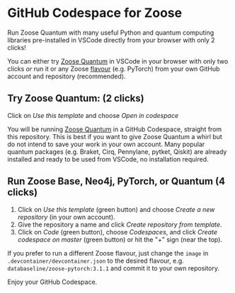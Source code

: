 # GitHub Codespace for Zoose

Run Zoose Quantum with many useful Python and quantum computing libraries pre-installed in VSCode directly from your browser with only 2 clicks!

You can either try [Zoose Quantum](https://github.com/ianhellstrom/zoose#zoose-quantum) in VSCode in your browser with only two clicks _or_ run it or any Zoose [flavour](https://github.com/ianhellstrom/zoose#flavours) (e.g. PyTorch) from your own GitHub account and repository (recommended).

## Try Zoose Quantum: (2 clicks)
Click on _Use this template_ and choose _Open in codespace_

You will be running [Zoose Quantum](https://databaseline.tech/zoose-2.0/#zoose-quantum) in a GitHub Codespace, straight from this repository.
This is best if you want to give Zoose Quantum a whirl but do not intend to save your work in your own account.
Many popular quantum packages (e.g. Braket, Cirq, Pennylane, pytket, Qiskit) are already installed and ready to be used from VSCode, no installation required.

## Run Zoose Base, Neo4j, PyTorch, or Quantum (4 clicks)

1. Click on _Use this template_ (green button) and choose _Create a new repository_ (in your own account).
1. Give the repository a name and click _Create repository from template_.
1. Click on _Code_ (green button), choose _Codespaces_, and click _Create codespace on master_ (green button) or hit the "+" sign (near the top).

If you prefer to run a different Zoose flavour, just change the `image` in `.devcontainer/devcontainer.json` to the desired flavour, e.g. `databaseline/zoose-pytorch:3.1.1` and commit it to your own repository.

Enjoy your GitHub Codespace.
